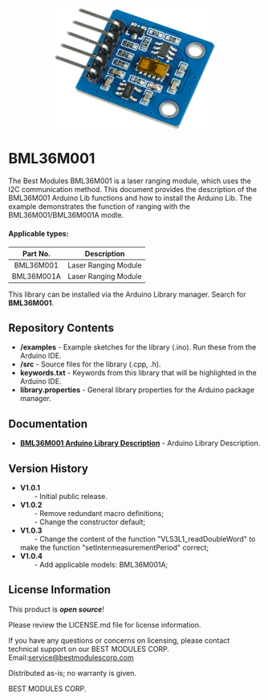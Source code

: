 <div align=center>
<img src="https://github.com/BestModules-Libraries/img/blob/main/BML36M001_V1.0.png" width="320" height="240"> 
</div> 


BML36M001 
===========================================================

The Best Modules BML36M001 is a laser ranging module, which uses the I2C communication method. This document provides the description of the BML36M001 Arduino Lib functions and how to install the Arduino Lib. The example demonstrates the function of ranging with the BML36M001/BML36M001A modle.

#### Applicable types:
<div align=center>

|Part No.   |Description                               |
|:---------:|:----------------------------------------:|
|BML36M001  |Laser Ranging Module                      |
|BML36M001A |Laser Ranging Module                      |

</div> 

This library can be installed via the Arduino Library manager. Search for **BML36M001**. 

Repository Contents
-------------------

* **/examples** - Example sketches for the library (.ino). Run these from the Arduino IDE. 
* **/src** - Source files for the library (.cpp, .h).
* **keywords.txt** - Keywords from this library that will be highlighted in the Arduino IDE. 
* **library.properties** - General library properties for the Arduino package manager. 

Documentation 
-------------------

* **[BML36M001 Arduino Library Description]( https://www.bestmodulescorp.com/bml36m001.html#tab-product2 )** - Arduino Library Description.

Version History  
-------------------

* **V1.0.1**  
&emsp;&emsp;- Initial public release.
* **V1.0.2**  
&emsp;&emsp;- Remove redundant macro definitions;  
&emsp;&emsp;- Change the constructor default; 
* **V1.0.3**  
&emsp;&emsp;- Change the content of the function "VL53L1_readDoubleWord" to make the function "setIntermeasurementPeriod" correct; 
* **V1.0.4**  
&emsp;&emsp;- Add applicable models: BML36M001A;  
 
License Information
-------------------

This product is _**open source**_! 

Please review the LICENSE.md file for license information. 

If you have any questions or concerns on licensing, please contact technical support on our BEST MODULES CORP. Email:service@bestmodulescorp.com

Distributed as-is; no warranty is given.

BEST MODULES CORP.
